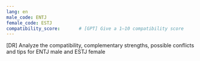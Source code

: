```yaml
---
lang: en
male_code: ENTJ
female_code: ESTJ
compatibility_score:       # [GPT] Give a 1–10 compatibility score
---
```


[DR] Analyze the compatibility, complementary strengths, possible conflicts and tips for ENTJ male and ESTJ female

